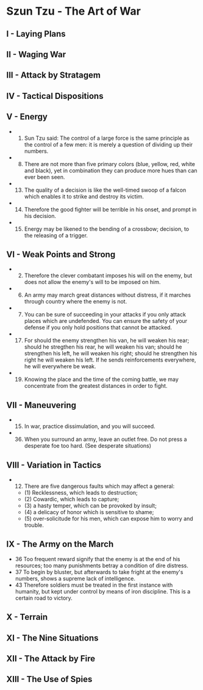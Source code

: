 # Szun Tzu - The Art of War
## I - Laying Plans
## II - Waging War
## III - Attack by Stratagem
## IV - Tactical Dispositions
## V - Energy
* 1. Sun Tzu said: The control of a large force is the same principle as the control of a few men: it is merely a question of dividing up their numbers.
* 8. There are not more than five primary colors (blue, yellow, red, white and black), yet in combination they can produce more hues than can ever been seen.
* 13. The quality of a decision is like the well-timed swoop of a falcon which enables it to strike and destroy its victim.
* 14. Therefore the good fighter will be terrible in his onset, and prompt in his decision.
* 15. Energy may be likened to the bending of a crossbow; decision, to the releasing of a trigger.
## VI - Weak Points and Strong
* 2. Therefore the clever combatant imposes his will on the enemy, but does not allow the enemy's will to be imposed on him.
* 6. An army may march great distances without distress, if it marches through country where the enemy is not.
* 7. You can be sure of succeeding in your attacks if you only attack places which are undefended. You can ensure the safety of your defense if you only hold positions that cannot be attacked.
* 17. For should the enemy strengthen his van, he will weaken his rear; should he stregthen his rear, he will weaken his van; should he strengthen his left, he will weaken his right; should he strengthen his right he will weaken his left. If he sends reinforcements everywhere, he will everywhere be weak.
* 19. Knowing the place and the time of the coming battle, we may concentrate from the greatest distances in order to fight.
## VII - Maneuvering
* 15. In war, practice dissimulation, and you will succeed.
* 36. When you surround an army, leave an outlet free. Do not press a desperate foe too hard. (See desperate situations)
## VIII - Variation in Tactics
* 12. There are five dangerous faults which may affect a general:
    * (1) Recklessness, which leads to destruction;
    * (2) Cowardic, which leads to capture;
    * (3) a hasty temper, which can be provoked by insult;
    * (4) a delicacy of honor which is sensitive to shame;
    * (5) over-solicitude for his men, which can expose him to worry and trouble.
## IX - The Army on the March
* 36 Too frequent reward signify that the enemy is at the end of his resources; too many punishments betray a condition of dire distress.
* 37 To begin by bluster, but afterwards to take fright at the enemy's numbers, shows a supreme lack of intelligence.
* 43 Therefore soldiers must be treated in the first instance with humanity, but kept under control by means of iron discipline. This is a certain road to victory.
## X - Terrain
## XI - The Nine Situations
## XII - The Attack by Fire
## XIII - The Use of Spies

